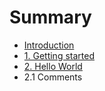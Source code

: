 # Summary

* [Introduction](README.md)
* [1. Getting started](chapter1.md)
* [2. Hello World](hello-world.md)
* 2.1 Comments

